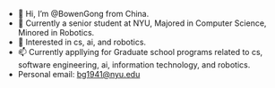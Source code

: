 - 👋 Hi, I’m @BowenGong from China. 
- 🌱 Currently a senior student at NYU, Majored in Computer Science, Minored in Robotics. 
- 💞️ Interested in cs, ai, and robotics.
- 📫 Currently appllying for Graduate school programs related to cs, software engineering, ai, information technology, and robotics. 
-    Personal email: bg1941@nyu.edu

<!---
BowenGong1125/BowenGong1125 is a ✨ special ✨ repository because its `README.md` (this file) appears on your GitHub profile.
You can click the Preview link to take a look at your changes.
--->
